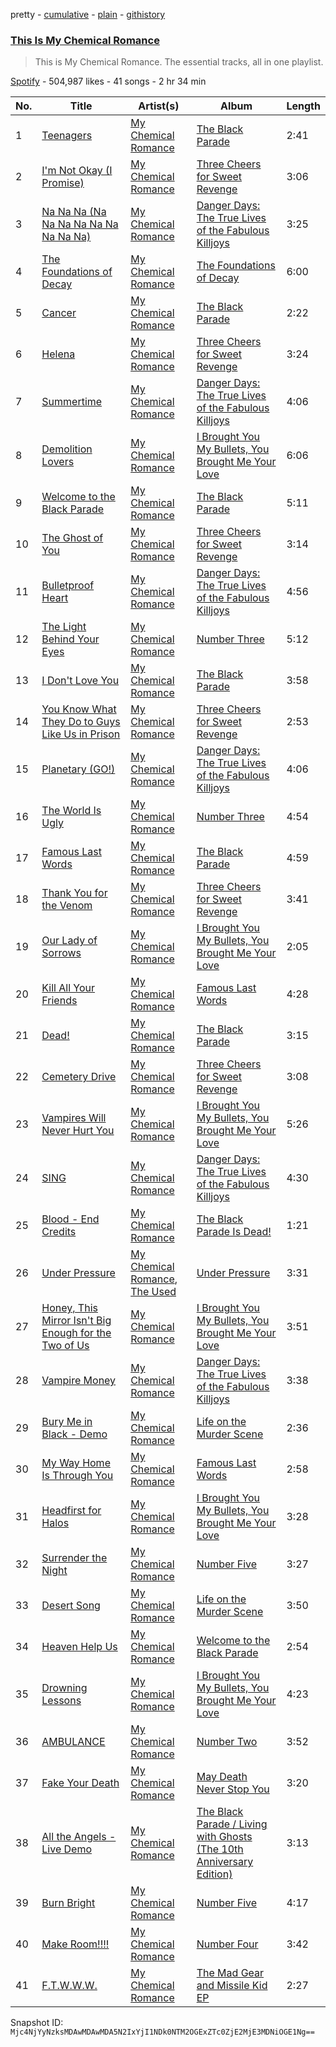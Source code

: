 pretty - [cumulative](/playlists/cumulative/37i9dQZF1DZ06evO4xHh28.md) - [plain](/playlists/plain/37i9dQZF1DZ06evO4xHh28) - [githistory](https://github.githistory.xyz/mackorone/spotify-playlist-archive/blob/main/playlists/plain/37i9dQZF1DZ06evO4xHh28)

### [This Is My Chemical Romance](https://open.spotify.com/playlist/37i9dQZF1DZ06evO4xHh28)

> This is My Chemical Romance\. The essential tracks, all in one playlist.

[Spotify](https://open.spotify.com/user/spotify) - 504,987 likes - 41 songs - 2 hr 34 min

| No. | Title | Artist(s) | Album | Length |
|---|---|---|---|---|
| 1 | [Teenagers](https://open.spotify.com/track/7j31rVgGX9Q2blT92VBEA0) | [My Chemical Romance](https://open.spotify.com/artist/7FBcuc1gsnv6Y1nwFtNRCb) | [The Black Parade](https://open.spotify.com/album/0FZK97MXMm5mUQ8mtudjuK) | 2:41 |
| 2 | [I'm Not Okay \(I Promise\)](https://open.spotify.com/track/7lRlq939cDG4SzWOF4VAnd) | [My Chemical Romance](https://open.spotify.com/artist/7FBcuc1gsnv6Y1nwFtNRCb) | [Three Cheers for Sweet Revenge](https://open.spotify.com/album/3DuiGV3J09SUhvp8gqNx8h) | 3:06 |
| 3 | [Na Na Na \(Na Na Na Na Na Na Na Na Na\)](https://open.spotify.com/track/5BB0Jzw60KyfSTyjJqtely) | [My Chemical Romance](https://open.spotify.com/artist/7FBcuc1gsnv6Y1nwFtNRCb) | [Danger Days: The True Lives of the Fabulous Killjoys](https://open.spotify.com/album/2wPnKggTK3QhYAKL7Q0vvr) | 3:25 |
| 4 | [The Foundations of Decay](https://open.spotify.com/track/6Pif6RkFoYzLygdqktus4Q) | [My Chemical Romance](https://open.spotify.com/artist/7FBcuc1gsnv6Y1nwFtNRCb) | [The Foundations of Decay](https://open.spotify.com/album/28SHC2Kn35Nl9yd94CbF3q) | 6:00 |
| 5 | [Cancer](https://open.spotify.com/track/0GgN4MhR5GKn5IcKN0e0rG) | [My Chemical Romance](https://open.spotify.com/artist/7FBcuc1gsnv6Y1nwFtNRCb) | [The Black Parade](https://open.spotify.com/album/0FZK97MXMm5mUQ8mtudjuK) | 2:22 |
| 6 | [Helena](https://open.spotify.com/track/5dTHtzHFPyi8TlTtzoz1J9) | [My Chemical Romance](https://open.spotify.com/artist/7FBcuc1gsnv6Y1nwFtNRCb) | [Three Cheers for Sweet Revenge](https://open.spotify.com/album/3DuiGV3J09SUhvp8gqNx8h) | 3:24 |
| 7 | [Summertime](https://open.spotify.com/track/7cQjIIjLOhbRVCXyIepF2U) | [My Chemical Romance](https://open.spotify.com/artist/7FBcuc1gsnv6Y1nwFtNRCb) | [Danger Days: The True Lives of the Fabulous Killjoys](https://open.spotify.com/album/2wPnKggTK3QhYAKL7Q0vvr) | 4:06 |
| 8 | [Demolition Lovers](https://open.spotify.com/track/16Fp67kTFhH0XK5Cl6Oz7r) | [My Chemical Romance](https://open.spotify.com/artist/7FBcuc1gsnv6Y1nwFtNRCb) | [I Brought You My Bullets, You Brought Me Your Love](https://open.spotify.com/album/3VSl97ITIbXoFQvx2DQ605) | 6:06 |
| 9 | [Welcome to the Black Parade](https://open.spotify.com/track/5wQnmLuC1W7ATsArWACrgW) | [My Chemical Romance](https://open.spotify.com/artist/7FBcuc1gsnv6Y1nwFtNRCb) | [The Black Parade](https://open.spotify.com/album/0FZK97MXMm5mUQ8mtudjuK) | 5:11 |
| 10 | [The Ghost of You](https://open.spotify.com/track/1yKAqZoi8xWGLCf5vajroL) | [My Chemical Romance](https://open.spotify.com/artist/7FBcuc1gsnv6Y1nwFtNRCb) | [Three Cheers for Sweet Revenge](https://open.spotify.com/album/3DuiGV3J09SUhvp8gqNx8h) | 3:14 |
| 11 | [Bulletproof Heart](https://open.spotify.com/track/2EGF4JrisrJ4D4HOdTyYEO) | [My Chemical Romance](https://open.spotify.com/artist/7FBcuc1gsnv6Y1nwFtNRCb) | [Danger Days: The True Lives of the Fabulous Killjoys](https://open.spotify.com/album/2wPnKggTK3QhYAKL7Q0vvr) | 4:56 |
| 12 | [The Light Behind Your Eyes](https://open.spotify.com/track/3HyDpKAuR3e4l6QB7hSB2l) | [My Chemical Romance](https://open.spotify.com/artist/7FBcuc1gsnv6Y1nwFtNRCb) | [Number Three](https://open.spotify.com/album/4pE8Bo9MYWMvc8JfYr5v5E) | 5:12 |
| 13 | [I Don't Love You](https://open.spotify.com/track/4RAOI1etsgbh5NP3T5R8rN) | [My Chemical Romance](https://open.spotify.com/artist/7FBcuc1gsnv6Y1nwFtNRCb) | [The Black Parade](https://open.spotify.com/album/0FZK97MXMm5mUQ8mtudjuK) | 3:58 |
| 14 | [You Know What They Do to Guys Like Us in Prison](https://open.spotify.com/track/5bTuwAgYUD5MABOIPH8ZMt) | [My Chemical Romance](https://open.spotify.com/artist/7FBcuc1gsnv6Y1nwFtNRCb) | [Three Cheers for Sweet Revenge](https://open.spotify.com/album/3DuiGV3J09SUhvp8gqNx8h) | 2:53 |
| 15 | [Planetary \(GO!\)](https://open.spotify.com/track/3iitOoZUtWEgwZOEYFITFo) | [My Chemical Romance](https://open.spotify.com/artist/7FBcuc1gsnv6Y1nwFtNRCb) | [Danger Days: The True Lives of the Fabulous Killjoys](https://open.spotify.com/album/2wPnKggTK3QhYAKL7Q0vvr) | 4:06 |
| 16 | [The World Is Ugly](https://open.spotify.com/track/6VtcgrVYo2xfygcWAfRpd1) | [My Chemical Romance](https://open.spotify.com/artist/7FBcuc1gsnv6Y1nwFtNRCb) | [Number Three](https://open.spotify.com/album/4pE8Bo9MYWMvc8JfYr5v5E) | 4:54 |
| 17 | [Famous Last Words](https://open.spotify.com/track/2d6m2F4I7wCuAKtSsdhh83) | [My Chemical Romance](https://open.spotify.com/artist/7FBcuc1gsnv6Y1nwFtNRCb) | [The Black Parade](https://open.spotify.com/album/0FZK97MXMm5mUQ8mtudjuK) | 4:59 |
| 18 | [Thank You for the Venom](https://open.spotify.com/track/0BpKPyXhWsTaWkgXeOd1Sn) | [My Chemical Romance](https://open.spotify.com/artist/7FBcuc1gsnv6Y1nwFtNRCb) | [Three Cheers for Sweet Revenge](https://open.spotify.com/album/3DuiGV3J09SUhvp8gqNx8h) | 3:41 |
| 19 | [Our Lady of Sorrows](https://open.spotify.com/track/46mPWQpvSFkXrr5nWoWW74) | [My Chemical Romance](https://open.spotify.com/artist/7FBcuc1gsnv6Y1nwFtNRCb) | [I Brought You My Bullets, You Brought Me Your Love](https://open.spotify.com/album/3VSl97ITIbXoFQvx2DQ605) | 2:05 |
| 20 | [Kill All Your Friends](https://open.spotify.com/track/65wICNTM2s1PwXSgKt8f0a) | [My Chemical Romance](https://open.spotify.com/artist/7FBcuc1gsnv6Y1nwFtNRCb) | [Famous Last Words](https://open.spotify.com/album/2jFq1xVAnsoEV1zqgCbqU1) | 4:28 |
| 21 | [Dead!](https://open.spotify.com/track/0uukw2CgEIApv4IWAjXrBC) | [My Chemical Romance](https://open.spotify.com/artist/7FBcuc1gsnv6Y1nwFtNRCb) | [The Black Parade](https://open.spotify.com/album/0FZK97MXMm5mUQ8mtudjuK) | 3:15 |
| 22 | [Cemetery Drive](https://open.spotify.com/track/2cViIXIe8Pbd1sOJExMJlK) | [My Chemical Romance](https://open.spotify.com/artist/7FBcuc1gsnv6Y1nwFtNRCb) | [Three Cheers for Sweet Revenge](https://open.spotify.com/album/3DuiGV3J09SUhvp8gqNx8h) | 3:08 |
| 23 | [Vampires Will Never Hurt You](https://open.spotify.com/track/7J4uwuiyWB7BqIcyNdcVRl) | [My Chemical Romance](https://open.spotify.com/artist/7FBcuc1gsnv6Y1nwFtNRCb) | [I Brought You My Bullets, You Brought Me Your Love](https://open.spotify.com/album/3VSl97ITIbXoFQvx2DQ605) | 5:26 |
| 24 | [SING](https://open.spotify.com/track/1mX6SYJ1ZpcoxQUiER8wOI) | [My Chemical Romance](https://open.spotify.com/artist/7FBcuc1gsnv6Y1nwFtNRCb) | [Danger Days: The True Lives of the Fabulous Killjoys](https://open.spotify.com/album/2wPnKggTK3QhYAKL7Q0vvr) | 4:30 |
| 25 | [Blood \- End Credits](https://open.spotify.com/track/0Kt9sF46S7DFKrQOsXqidV) | [My Chemical Romance](https://open.spotify.com/artist/7FBcuc1gsnv6Y1nwFtNRCb) | [The Black Parade Is Dead!](https://open.spotify.com/album/7N29psReKsIR8HOltPJqYS) | 1:21 |
| 26 | [Under Pressure](https://open.spotify.com/track/4j08A1efdJcVINBHSmQKPS) | [My Chemical Romance](https://open.spotify.com/artist/7FBcuc1gsnv6Y1nwFtNRCb), [The Used](https://open.spotify.com/artist/55VydwMyCuGcavwPuhutPL) | [Under Pressure](https://open.spotify.com/album/3yeNEy2TFt4hvtQ6sRichS) | 3:31 |
| 27 | [Honey, This Mirror Isn't Big Enough for the Two of Us](https://open.spotify.com/track/5gNVTfD1L6QrPgOf0wFo0q) | [My Chemical Romance](https://open.spotify.com/artist/7FBcuc1gsnv6Y1nwFtNRCb) | [I Brought You My Bullets, You Brought Me Your Love](https://open.spotify.com/album/3VSl97ITIbXoFQvx2DQ605) | 3:51 |
| 28 | [Vampire Money](https://open.spotify.com/track/4kXHIm097G3CemN3PzcpgL) | [My Chemical Romance](https://open.spotify.com/artist/7FBcuc1gsnv6Y1nwFtNRCb) | [Danger Days: The True Lives of the Fabulous Killjoys](https://open.spotify.com/album/2wPnKggTK3QhYAKL7Q0vvr) | 3:38 |
| 29 | [Bury Me in Black \- Demo](https://open.spotify.com/track/0uwM67BScty5fvQLUZneX5) | [My Chemical Romance](https://open.spotify.com/artist/7FBcuc1gsnv6Y1nwFtNRCb) | [Life on the Murder Scene](https://open.spotify.com/album/6W6pGKjcVJVwbGHy2YRoeO) | 2:36 |
| 30 | [My Way Home Is Through You](https://open.spotify.com/track/5HmSNijgNQ9xUmVfCyPjHJ) | [My Chemical Romance](https://open.spotify.com/artist/7FBcuc1gsnv6Y1nwFtNRCb) | [Famous Last Words](https://open.spotify.com/album/2jFq1xVAnsoEV1zqgCbqU1) | 2:58 |
| 31 | [Headfirst for Halos](https://open.spotify.com/track/51VwpPzxUd6g94iELptagU) | [My Chemical Romance](https://open.spotify.com/artist/7FBcuc1gsnv6Y1nwFtNRCb) | [I Brought You My Bullets, You Brought Me Your Love](https://open.spotify.com/album/3VSl97ITIbXoFQvx2DQ605) | 3:28 |
| 32 | [Surrender the Night](https://open.spotify.com/track/6NDaxwtVhUHg49bTc99l2S) | [My Chemical Romance](https://open.spotify.com/artist/7FBcuc1gsnv6Y1nwFtNRCb) | [Number Five](https://open.spotify.com/album/3t9RTitJieMFh6wIFhCicr) | 3:27 |
| 33 | [Desert Song](https://open.spotify.com/track/1rDJIKiabJGtDtT8y72aTr) | [My Chemical Romance](https://open.spotify.com/artist/7FBcuc1gsnv6Y1nwFtNRCb) | [Life on the Murder Scene](https://open.spotify.com/album/6W6pGKjcVJVwbGHy2YRoeO) | 3:50 |
| 34 | [Heaven Help Us](https://open.spotify.com/track/7D50nnDRmIkn3D9xnmhCXk) | [My Chemical Romance](https://open.spotify.com/artist/7FBcuc1gsnv6Y1nwFtNRCb) | [Welcome to the Black Parade](https://open.spotify.com/album/5tGLTaU1mDDxEfXo89iFKz) | 2:54 |
| 35 | [Drowning Lessons](https://open.spotify.com/track/08VsSDNBuAOwGu8tkpJlSU) | [My Chemical Romance](https://open.spotify.com/artist/7FBcuc1gsnv6Y1nwFtNRCb) | [I Brought You My Bullets, You Brought Me Your Love](https://open.spotify.com/album/3VSl97ITIbXoFQvx2DQ605) | 4:23 |
| 36 | [AMBULANCE](https://open.spotify.com/track/1X75XA77E14HqCCBfkl5FM) | [My Chemical Romance](https://open.spotify.com/artist/7FBcuc1gsnv6Y1nwFtNRCb) | [Number Two](https://open.spotify.com/album/2WzXUz0hVD8s9FBmpIl9XM) | 3:52 |
| 37 | [Fake Your Death](https://open.spotify.com/track/2M8g01v2vUMn39YQ10l7ef) | [My Chemical Romance](https://open.spotify.com/artist/7FBcuc1gsnv6Y1nwFtNRCb) | [May Death Never Stop You](https://open.spotify.com/album/1SIpLwZu1R69coxKMH06kw) | 3:20 |
| 38 | [All the Angels \- Live Demo](https://open.spotify.com/track/0nF9vweVf1fe2L2piR1P0F) | [My Chemical Romance](https://open.spotify.com/artist/7FBcuc1gsnv6Y1nwFtNRCb) | [The Black Parade / Living with Ghosts \(The 10th Anniversary Edition\)](https://open.spotify.com/album/29mlJg2PpuihKDNYZalIxw) | 3:13 |
| 39 | [Burn Bright](https://open.spotify.com/track/5HLVrG3xcuAQVwB65hI1GU) | [My Chemical Romance](https://open.spotify.com/artist/7FBcuc1gsnv6Y1nwFtNRCb) | [Number Five](https://open.spotify.com/album/3t9RTitJieMFh6wIFhCicr) | 4:17 |
| 40 | [Make Room!!!!](https://open.spotify.com/track/2Yi6aqwX2e0JQ9bTNUGfRT) | [My Chemical Romance](https://open.spotify.com/artist/7FBcuc1gsnv6Y1nwFtNRCb) | [Number Four](https://open.spotify.com/album/4Sh91taOfVixkdMV4LiEih) | 3:42 |
| 41 | [F.T.W.W.W.](https://open.spotify.com/track/1Fmz64vSu0CgsYMm7iqlSH) | [My Chemical Romance](https://open.spotify.com/artist/7FBcuc1gsnv6Y1nwFtNRCb) | [The Mad Gear and Missile Kid EP](https://open.spotify.com/album/5opukBgphgATwbRHHMXgCM) | 2:27 |

Snapshot ID: `Mjc4NjYyNzksMDAwMDAwMDA5N2IxYjI1NDk0NTM2OGExZTc0ZjE2MjE3MDNiOGE1Ng==`

